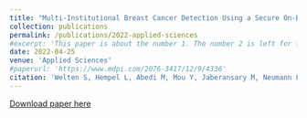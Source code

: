 ```yaml
---
title: "Multi-Institutional Breast Cancer Detection Using a Secure On-Boarding Service for Distributed Analytics"
collection: publications
permalink: /publications/2022-applied-sciences
#excerpt: 'This paper is about the number 1. The number 2 is left for future work.'
date: 2022-04-25
venue: 'Applied Sciences'
#paperurl: 'https://www.mdpi.com/2076-3417/12/9/4336'
citation: 'Welten S, Hempel L, Abedi M, Mou Y, Jaberansary M, Neumann L, Weber S, Tahar K, Yediel Ucer Y, Löbe M, Decker S, Beyan O, Kirsten T. (2022). "Multi-Institutional Breast Cancer Detection Using a Secure On-Boarding Service for Distributed Analytics." <i>Applied Sciences</i>. 12, no. 9: 4336, DOI:10.3390/app12094336'
---
```


[Download paper here](https://www.mdpi.com/2076-3417/12/9/4336)

<!-- 
Recommended citation: Welten S, Hempel L, Abedi M, Mou Y, Jaberansary M, Neumann L, Weber S, Tahar K, Yediel Ucer Y, Löbe M, Decker S, Beyan O, Kirsten T. (2022) "Multi-Institutional Breast Cancer Detection Using a Secure On-Boarding Service for Distributed Analytics." <i>Applied Sciences</i>. 12, no. 9: 4336, DOI:10.3390/app12094336. 
-->
